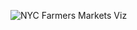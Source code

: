 
![NYC Farmers Markets Viz](https://user-images.githubusercontent.com/11237613/143882889-b2f7851b-5236-4a13-b805-d9659eaf3e2d.png)
